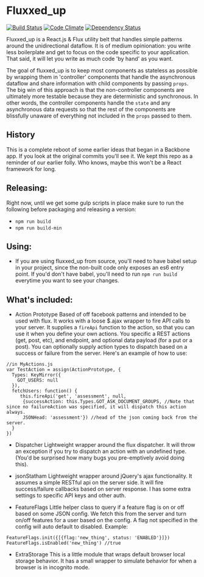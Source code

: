 Fluxxed_up
===========

[![Build Status](https://travis-ci.org/everplans/fluxxed_up.svg?branch=master)](https://travis-ci.org/everplans/fluxxed_up)
[![Code Climate](https://codeclimate.com/repos/57361f9378bbd61943002b6b/badges/59cae8b81ec09ab798fb/gpa.svg)](https://codeclimate.com/repos/57361f9378bbd61943002b6b/feed)
[![Dependency Status](https://gemnasium.com/badges/github.com/everplans/fluxxed_up.svg)](https://gemnasium.com/github.com/everplans/fluxxed_up)

Fluxxed_up is a React.js & Flux utility belt that handles simple patterns around the unidirectional dataflow. It is of medium opinionation: you write less boilerplate and get to focus on the code specific to your application. That said, it will let you write as much code 'by hand' as you want.

The goal of fluxxed_up is to keep most components as stateless as possible by wrapping them in 'controller' components that handle the asynchronous dataflow and share information with child components by passing `props`. The big win of this approach is that the non-controller components are ultimately more testable because they are deterministic and synchronous. In other words, the controller components handle the `state` and any asynchronous data requests so that the rest of the components are blissfully unaware of everything not included in the `props` passed to them.

## History
This is a complete reboot of some earlier ideas that began in a Backbone app. If you look at the original commits you'll see it. We kept this repo as a reminder of our earlier folly. Who knows, maybe this won't be a React framework for long.

## Releasing:
Right now, until we get some gulp scripts in place make sure to run the following before packaging and releasing a version:
* `npm run build`
* `npm run build-min`

## Using:
* If you are using fluxxed_up from source, you'll need to have babel setup in your project, since the non-built code only exposes an es6 entry point. If you'd don't have babel, you'll need to run `npm run build` everytime you want to see your changes.

## What's included:

* Action Prototype
Based of off facebook patterns and intended to be used with flux. It works with a loose $.ajax wrapper to fire
API calls to your server. It supplies a `fireApi` function to the action, so that you can use it when you define your
own actions. You specific a REST actions (get, post, etc), and endpoint, and optional data payload (for a put or a post). You can optionally supply action types to dispatch based on a success or failure from the server. Here's an example of how to use:

```
//in MyActions.js
var TestAction = assign(ActionPrototype, {
  Types: KeyMirror({
    GOT_USERS: null
  }),
  fetchUsers: function() {
     this.fireApi('get', 'assessment', null,
      {successAction: this.Types.GOT_ASK_DOCUMENT_GROUPS, //Note that since no failureAction was specified, it will dispatch this action always. 
      JSONHead: 'assessment'}) //head of the json coming back from the server. 
  }
})
```

* Dispatcher
Lightweight wrapper around the flux dispatcher. It will throw an exception if you try to dispatch an action with an undefined type. (You'd be surprised how many bugs you pre-emptively avoid doing this).

* jsonStatham
Lightweight wrapper around jQuery's ajax functionality. It assumes a simple RESTful api on the server side. It will fire success/failure callbacks based on server response. I has some extra settings to specific API keys and other auth.

* FeatureFlags
Little helper class to query if a feature flag is on or off based on some JSON config. We fetch this from the server and turn on/off features for a user based on the config. A flag not specified in the config will auto default to disabled. Example:
```
FeatureFlags.init({[{flag:'new_thing', status: 'ENABLED'}]})
FeatureFlags.isEnabled('new_thing') //true
```

* ExtraStorage
This is a little module that wraps default browser local storage behavior. It has a small wrapper to simulate behavior for when a browser is in incognito mode.
